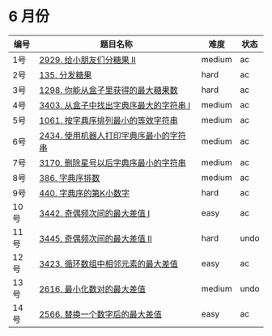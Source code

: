 # 6 月份

**编号**|**题目名称**|**难度**|**状态**
--------|------------|--------|--------
1号|[2929. 给小朋友们分糖果 II](./第1题%202929.%20给小朋友们分糖果%20II)|medium|ac
2号|[135. 分发糖果](./第2题%20135.%20分发糖果)|hard|ac
3号|[1298. 你能从盒子里获得的最大糖果数](./第3题%201298.%20你能从盒子里获得的最大糖果数)|hard|ac
4号|[3403. 从盒子中找出字典序最大的字符串 I](./第4题%203403.%20从盒子中找出字典序最大的字符串%20I)|medium|ac
5号|[1061. 按字典序排列最小的等效字符串](./第5题%201061.%20按字典序排列最小的等效字符串)|medium|ac
6号|[2434. 使用机器人打印字典序最小的字符串](./第6题%202434.%20使用机器人打印字典序最小的字符串)|medium|ac
7号|[3170. 删除星号以后字典序最小的字符串](./第7题%203170.%20删除星号以后字典序最小的字符串)|medium|ac
8号|[386. 字典序排数](./第8题%20386.%20字典序排数)|medium|ac
9号|[440. 字典序的第K小数字](./第9题%20440.%20字典序的第K小数字)|hard|ac
10号|[3442. 奇偶频次间的最大差值 I](./第10题%203442.%20奇偶频次间的最大差值%20I)|easy|ac
11号|[3445. 奇偶频次间的最大差值 II](./第11题%203445.%20奇偶频次间的最大差值%20II)|hard|undo
12号|[3423. 循环数组中相邻元素的最大差值](./第12题%203423.%20循环数组中相邻元素的最大差值)|easy|ac
13号|[2616. 最小化数对的最大差值](./第13题%202616.%20最小化数对的最大差值)|medium|undo
14号|[2566. 替换一个数字后的最大差值](./第14题%202566.%20替换一个数字后的最大差值)|easy|ac
